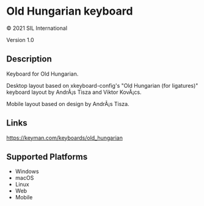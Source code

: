 Old Hungarian keyboard
==============

© 2021 SIL International

Version 1.0

Description
-----------
Keyboard for Old Hungarian.
 
Desktop layout based on xkeyboard-config's "Old Hungarian (for ligatures)" 
keyboard layout by AndrÃ¡s Tisza and Viktor KovÃ¡cs.

Mobile layout based on design by AndrÃ¡s Tisza.

Links
-----
https://keyman.com/keyboards/old_hungarian

Supported Platforms
-------------------
 * Windows
 * macOS
 * Linux
 * Web
 * Mobile

